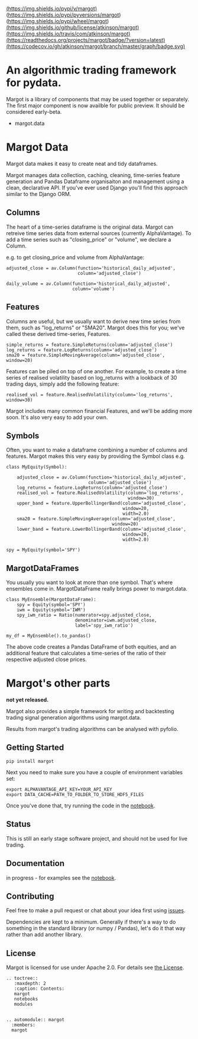 [(https://img.shields.io/pypi/v/margot)](https://pypi.org/project/margot/)
(https://img.shields.io/pypi/pyversions/margot)
(https://img.shields.io/pypi/wheel/margot)
[(https://img.shields.io/github/license/atkinson/margot)](https://github.com/atkinson/margot/blob/master/LICENSE)
[(https://img.shields.io/travis/com/atkinson/margot)](https://travis-ci.com/github/atkinson/margot)
[(https://readthedocs.org/projects/margot/badge/?version=latest)](https://margot.readthedocs.io/en/latest/?badge=latest)
[(https://codecov.io/gh/atkinson/margot/branch/master/graph/badge.svg)](https://codecov.io/gh/atkinson/margot)

# An algorithmic trading framework for pydata.
Margot is a library of components that may be used together or separately. The first
major component is now availble for public preview. It should be considered early-beta.

- margot.data

# Margot Data
Margot data makes it easy to create neat and tidy dataframes.

Margot manages data collection, caching, cleaning, time-series feature generation and
Pandas Dataframe organisaiton and management using a clean, declarative API. If you've
ever used Django you'll find this approach similar to the Django ORM.

## Columns
The heart of a time-series dataframe is the original data. Margot can retreive time series
data from external sources (currently AlphaVantage). To add a time series such as
"closing_price" or "volume", we declare a Column.

e.g. to get closing_price and volume from AlphaVantage:

    adjusted_close = av.Column(function='historical_daily_adjusted', 
                               column='adjusted_close')

    daily_volume = av.Column(function='historical_daily_adjusted',
                             column='volume')

## Features
Columns are useful, but we usually want to derive new time series from them, such 
as "log_returns" or "SMA20". Margot does this for you; we've called these derived
time-series, Features.

    simple_returns = feature.SimpleReturns(column='adjusted_close')
    log_returns = feature.LogReturns(column='adjusted_close')
    sma20 = feature.SimpleMovingAverage(column='adjusted_close', window=20)

Features can be piled on top of one another. For example, to create a time series of
realised volatility based on log_returns with a lookback of 30 trading days, simply
add the following feature:

    realised_vol = feature.RealisedVolatility(column='log_returns', window=30)

Margot includes many common financial Features, and we'll be adding more soon. It's 
also very easy to add your own.


## Symbols
Often, you want to make a dataframe combining a number of columns and features.
Margot makes this very easy by providing the Symbol class e.g.

    class MyEquity(Symbol):

        adjusted_close = av.Column(function='historical_daily_adjusted', 
                                   column='adjusted_close')
        log_returns = feature.LogReturns(column='adjusted_close')
        realised_vol = feature.RealisedVolatility(column='log_returns', 
                                                  window=30)
        upper_band = feature.UpperBollingerBand(column='adjusted_close', 
                                                window=20, 
                                                width=2.0)
        sma20 = feature.SimpleMovingAverage(column='adjusted_close', 
                                            window=20)
        lower_band = feature.LowerBollingerBand(column='adjusted_close', 
                                                window=20, 
                                                width=2.0)

    spy = MyEquity(symbol='SPY')

## MargotDataFrames
You usually you want to look at more than one symbol. That's where
ensembles come in. MargotDataFrame really brings power to margot.data.

    class MyEnsemble(MargotDataFrame):
        spy = Equity(symbol='SPY')
        iwm = Equity(symbol='IWM')
        spy_iwm_ratio = Ratio(numerator=spy.adjusted_close, 
                              denominator=iwm.adjusted_close,
                              label='spy_iwm_ratio')

    my_df = MyEnsemble().to_pandas() 

The above code creates a Pandas DataFrame of both equities, and an additional
feature that calculates a time-series of the ratio of their respective
adjusted close prices.

# Margot's other parts
**not yet released.**

Margot also provides a simple framework for writing and backtesting trading
signal generation algorithms using margot.data.

Results from margot's trading algorithms can be analysed with pyfolio.

## Getting Started

    pip install margot

Next you need to make sure you have a couple of environment variables set:

    export ALPHAVANTAGE_API_KEY=YOUR_API_KEY
    export DATA_CACHE=PATH_TO_FOLDER_TO_STORE_HDF5_FILES

Once you've done that, try running the code in the [notebook](https://github.com/atkinson/margot/blob/master/notebooks/margot.ipynb).

## Status
This is still an early stage software project, and should not be used for live trading.

## Documentation

in progress - for examples see the [notebook](https://github.com/atkinson/margot/blob/master/notebooks/margot.ipynb).

## Contributing

Feel free to make a pull request or chat about your idea first using [issues](https://github.com/atkinson/margot/issues).

Dependencies are kept to a minimum. Generally if there's a way to do something in the standard library (or numpy / Pandas), let's do it that way rather than add another library. 

## License
Margot is licensed for use under Apache 2.0. For details see [the License](https://github.com/atkinson/margot/blob/master/LICENSE).


```eval_rst
.. toctree::
   :maxdepth: 2
   :caption: Contents:
   margot
   notebooks
   modules


.. automodule:: margot
  :members:
  margot
```